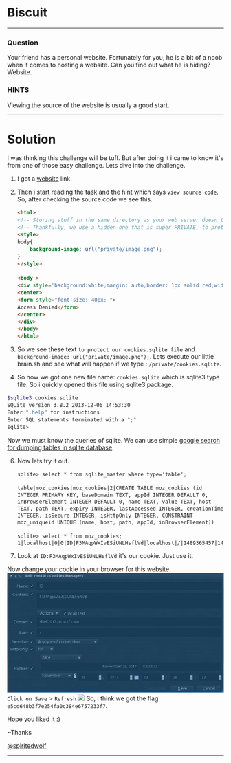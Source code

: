 # Biscuit
---
### Question
Your friend has a personal website. Fortunately for you, he is a bit of a noob when it comes to hosting a website. Can you find out what he is hiding? Website.

### HINTS

Viewing the source of the website is usually a good start.

---
# Solution

 I was thinking this challenge will be tuff. But after doing it i came to know it's from one of those easy challenge. Lets dive into the challenge.
 
1. I got a [website](http://shell2017.picoctf.com:30027) link. 
2. Then i start reading the task and the hint which says ```view source code```. So, after checking the source code we see this.
    ```html
    <html>
    <!-- Storing stuff in the same directory as your web server doesn't seem like a good idea -->
    <!-- Thankfully, we use a hidden one that is super PRIVATE, to protect our cookies.sqlite file -->
    <style>
    body{
    	background-image: url("private/image.png");
    }
    </style>
    
    <body >
    <div style='background:white;margin: auto;border: 1px solid red;width: 600px; margin-top: 20%;' >
    <center>
    <form style="font-size: 40px; ">
    Access Denied</form>
    </center>
    </div>
    </body>
    </html>
    ```
4. So we see these text ```to protect our cookies.sqlite file``` and ```background-image: url("private/image.png");```. Lets execute our little brain.sh and  see what will happen if we type : ```/private/cookies.sqlite```. 

5. So now we got one new file name: ```cookies.sqlite``` which is sqlite3 type file. 
   So i quickly opened this file using sqlite3 package.
```bash
$sqlite3 cookies.sqlite 
SQLite version 3.8.2 2013-12-06 14:53:30
Enter ".help" for instructions
Enter SQL statements terminated with a ";"
sqlite> 
```

Now we must know the queries of sqlite. We can use simple [google search for dumping tables in sqlite database](https://stackoverflow.com/questions/82875/how-to-list-the-tables-in-an-sqlite-database-file-that-was-opened-with-attach).

6. Now lets try it out.
    ```SQLITE
    sqlite> select * from sqlite_master where type='table';
    
    table|moz_cookies|moz_cookies|2|CREATE TABLE moz_cookies (id INTEGER PRIMARY KEY, baseDomain TEXT, appId INTEGER DEFAULT 0, inBrowserElement INTEGER DEFAULT 0, name TEXT, value TEXT, host TEXT, path TEXT, expiry INTEGER, lastAccessed INTEGER, creationTime INTEGER, isSecure INTEGER, isHttpOnly INTEGER, CONSTRAINT moz_uniqueid UNIQUE (name, host, path, appId, inBrowserElement))
    
    sqlite> select * from moz_cookies;
    1|localhost|0|0|ID|F3MAqpWxIvESiUNLHsflVd|localhost|/|1489365457|1489279130600290|1489279057101857|0|0
    ```
    
7. Look at ```ID:F3MAqpWxIvESiUNLHsflVd``` it's our cookie. Just use it.

Now change your cookie in your browser for this website. 
   ![](./cookie-manager.png)
```Click on Save``` > ```Refresh```
   ![](./Biscuite-flag.png)
 So, i think we got the flag ```e5cd648b3f7e254fa0c384e6757233f7```.
 
 Hope you liked it :)
 
   ~Thanks
   
   [@spiritedwolf](https://github.com/spiritedwolf)

---

